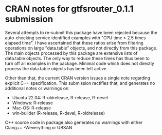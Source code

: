 # CRAN notes for gtfsrouter_0.1.1 submission

Several attempts to re-submit this package have been rejected because the auto-checking service identified examples with "CPU time > 2.5 times elapsed time". I have ascertained that these ratios arise from filtering operations on large "data.table" objects, and not directly from this package. The main objects processed by this package are extensive lists of data.table objects. The only way to reduce these times has thus been to turn off all examples in the package. Minimal code which does not directly process the data.table objects has been left active.

Other than that, the current CRAN version issues a single note regarding explicit C++ specification. This submission rectifies that, and generates no additional notes or warnings on:

* Ubuntu 22.04: R-oldrelease, R-release, R-devel
* Windows: R-release
* Mac-OS: R-release
* win-builder (R-release, R-devel, R-oldrelease)

C++ source code in package also generates no warnings with either Clang++ -Weverything or UBSAN
